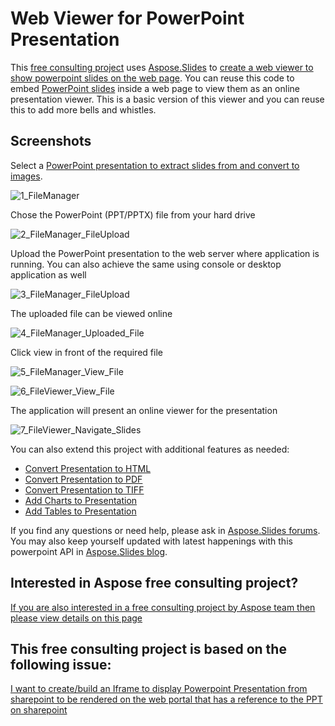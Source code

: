 # Web Viewer for PowerPoint Presentation
This [free consulting project](https://aspose-free-consulting.github.io/) uses [Aspose.Slides](https://products.aspose.com/slides) to [create a web viewer to show powerpoint slides on the web page](https://docs.aspose.com/display/slidesnet/Creating%2C+Saving+and+Converting+a+Presentation).
You can reuse this code to embed [PowerPoint slides](https://blog.aspose.com/category/slides/) inside a web page to view them as an online presentation viewer. 
This is a basic version of this viewer and you can reuse this to add more bells and whistles.


## Screenshots

Select a [PowerPoint presentation to extract slides from and convert to images](https://docs.aspose.com/display/slidesnet/Saving%2C+Printing+and+Managing).

![1_FileManager](https://user-images.githubusercontent.com/1214951/62836605-55080180-bc7e-11e9-8937-8624682e47e5.png)

Chose the PowerPoint (PPT/PPTX) file from your hard drive

![2_FileManager_FileUpload](https://user-images.githubusercontent.com/1214951/62836607-5a654c00-bc7e-11e9-86a6-9a249b4a2c11.png)

Upload the PowerPoint presentation to the web server where application is running. You can also achieve the same using console or desktop application as well 

![3_FileManager_FileUpload](https://user-images.githubusercontent.com/1214951/62836608-5e916980-bc7e-11e9-8b24-5e5129f71e17.png)

The uploaded file can be viewed online 

![4_FileManager_Uploaded_File](https://user-images.githubusercontent.com/1214951/62836612-64874a80-bc7e-11e9-946f-b46b91d9a718.png)

Click view in front of the required file 

![5_FileManager_View_File](https://user-images.githubusercontent.com/1214951/62836614-68b36800-bc7e-11e9-9e28-12eb78613fbf.png)

![6_FileViewer_View_File](https://user-images.githubusercontent.com/1214951/62836616-6cdf8580-bc7e-11e9-91be-5e2a5c339129.png)

The application will present an online viewer for the presentation

![7_FileViewer_Navigate_Slides](https://user-images.githubusercontent.com/1214951/62836621-70730c80-bc7e-11e9-8f50-5ab8c2368991.png)

You can also extend this project with additional features as needed:

* [Convert Presentation to HTML](https://docs.aspose.com/display/slidesnet/Converting+Presentation+to+HTML)
* [Convert Presentation to PDF](https://docs.aspose.com/display/slidesnet/Converting+Presentation+to+PDF)
* [Convert Presentation to TIFF](https://docs.aspose.com/display/slidesnet/Converting+Presentation+to+TIFF)
* [Add Charts to Presentation](https://docs.aspose.com/display/slidesnet/Adding%2C+Formatting+and+Manipulating+Charts)
* [Add Tables to Presentation](https://docs.aspose.com/display/slidesnet/Adding%2C+Updating+and+Manipulating+Tables)

If you find any questions or need help, please ask in [Aspose.Slides forums](https://forum.aspose.com/c/slides/). You may also keep yourself updated with latest happenings with this powerpoint API in [Aspose.Slides blog](https://blog.aspose.com/category/slides). 


## Interested in Aspose free consulting project?
[If you are also interested in a free consulting project by Aspose team then please view details on this page](https://aspose-free-consulting.github.io/)


## This free consulting project is based on the following issue: 
[I want to create/build an Iframe to display Powerpoint Presentation from sharepoint to be rendered on the web portal that has a reference to the PPT on sharepoint](https://github.com/aspose-free-consulting/projects/issues/3)
